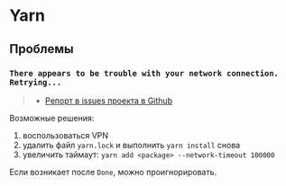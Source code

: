# Yarn

## Проблемы

### `There appears to be trouble with your network connection. Retrying...`

> - [Репорт в issues проекта в Github](https://github.com/yarnpkg/yarn/issues/4890)

Возможные решения:

1) воспользоваться VPN
2) удалить файл `yarn.lock` и выполнить `yarn install` снова
3) увеличить таймаут: `yarn add <package> --network-timeout 100000`

Если возникает после `Done`, можно проигнорировать.
